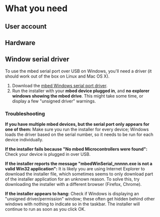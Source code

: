 # What you need

## User account

## Hardware

## Window serial driver

To use the mbed serial port over USB on Windows, you'll need a driver (it should work out of the box on Linux and Mac OS X). 

1. Download the [mbed Windows serial port driver](http://developer.mbed.org/media/downloads/drivers/mbedWinSerial_16466.exe).
2. Run the installer with your **mbed device plugged in**, and **no explorer windows showing the mbed drive**. This might take some time, or display a few "unsigned driver" warnings.

### Troubleshooting

**If you have multiple mbed devices, but the serial port only appears for one of them:** Make sure you run the installer for every device; Windows loads the driver based on the serial number, so it needs to be run for each device individually.

**If the installer fails because "No mbed Microcontrollers were found":** Check your device is plugged in over USB.

**If the installer reports the message "mbedWinSerial_nnnnn.exe is not a valid Win32 application":** It is likely you are using Internet Explorer to download the installer file, which sometimes seems to only download part of the installer application for an unknown reason. To solve this, try downloading the installer with a different browser (Firefox, Chrome).

**If the installer appears to hang:** Check if Windows is displaying an "unsigned driver/permission" window; these often get hidden behind other windows with nothing to indicate so in the taskbar. The installer will continue to run as soon as you click OK.
